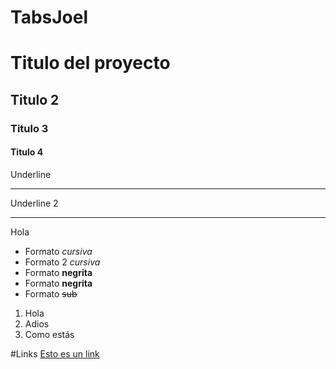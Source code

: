 # TabsJoel
#  Titulo del proyecto
## Titulo 2
### Titulo 3
#### Titulo 4

Underline
____________
Underline 2
************
Hola

- Formato *cursiva*
- Formato 2 _cursiva_
- Formato **negrita**
- Formato __negrita__
- Formato ~~sub~~

1. Hola
2. Adios
3. Como estás

#Links
<a href = "https://www.google.com/"> Esto es un link</a>
